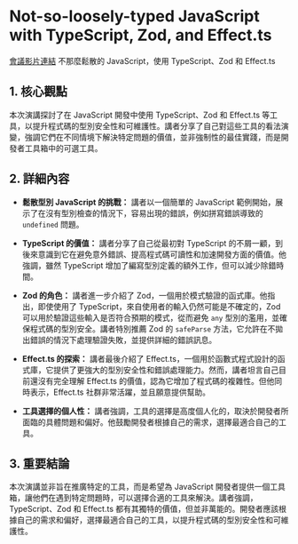# Not-so-loosely-typed JavaScript with TypeScript, Zod, and Effect.ts

[會議影片連結](https://www.youtube.com/watch?v=FT41Rt3gO8c)
不那麼鬆散的 JavaScript，使用 TypeScript、Zod 和 Effect.ts

## 1. 核心觀點

本次演講探討了在 JavaScript 開發中使用 TypeScript、Zod 和 Effect.ts 等工具，以提升程式碼的型別安全性和可維護性。講者分享了自己對這些工具的看法演變，強調它們在不同情境下解決特定問題的價值，並非強制性的最佳實踐，而是開發者工具箱中的可選工具。

## 2. 詳細內容

*   **鬆散型別 JavaScript 的挑戰：** 講者以一個簡單的 JavaScript 範例開始，展示了在沒有型別檢查的情況下，容易出現的錯誤，例如拼寫錯誤導致的 `undefined` 問題。

*   **TypeScript 的價值：** 講者分享了自己從最初對 TypeScript 的不屑一顧，到後來意識到它在避免意外錯誤、提高程式碼可讀性和加速開發方面的價值。他強調，雖然 TypeScript 增加了編寫型別定義的額外工作，但可以減少除錯時間。

*   **Zod 的角色：** 講者進一步介紹了 Zod，一個用於模式驗證的函式庫。他指出，即使使用了 TypeScript，來自使用者的輸入仍然可能是不確定的，Zod 可以用於驗證這些輸入是否符合預期的模式，從而避免 `any` 型別的濫用，並確保程式碼的型別安全。講者特別推薦 Zod 的 `safeParse` 方法，它允許在不拋出錯誤的情況下處理驗證失敗，並提供詳細的錯誤訊息。

*   **Effect.ts 的探索：** 講者最後介紹了 Effect.ts，一個用於函數式程式設計的函式庫，它提供了更強大的型別安全性和錯誤處理能力。然而，講者坦言自己目前還沒有完全理解 Effect.ts 的價值，認為它增加了程式碼的複雜性。但他同時表示，Effect.ts 社群非常活躍，並且願意提供幫助。

*   **工具選擇的個人性：** 講者強調，工具的選擇是高度個人化的，取決於開發者所面臨的具體問題和偏好。他鼓勵開發者根據自己的需求，選擇最適合自己的工具。

## 3. 重要結論

本次演講並非旨在推廣特定的工具，而是希望為 JavaScript 開發者提供一個工具箱，讓他們在遇到特定問題時，可以選擇合適的工具來解決。講者強調，TypeScript、Zod 和 Effect.ts 都有其獨特的價值，但並非萬能的。開發者應該根據自己的需求和偏好，選擇最適合自己的工具，以提升程式碼的型別安全性和可維護性。
